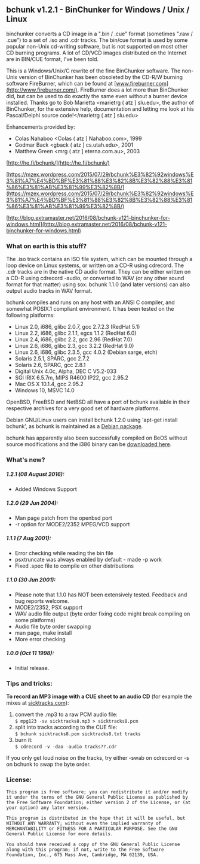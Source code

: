 ## bchunk v1.2.1 - BinChunker for Windows / Unix / Linux

binchunker converts a CD image in a ".bin / .cue" format (sometimes ".raw / .cue") to a set of .iso and .cdr tracks. The bin/cue format is used by some popular non-Unix cd-writing software, but is not supported on most other CD burning programs. A lot of CD/VCD images distributed on the Internet are in BIN/CUE format, I've been told.

This is a Windows/Unix/C rewrite of the fine BinChunker software. The non-Unix version of BinChunker has been obsoleted by the CD-R/W burning software FireBurner, which can be found at [www.fireburner.com](http://www.fireburner.com/). FireBurner does a lot more than BinChunker did, but can be used to do exactly the same even without a burner device installed. Thanks go to Bob Marietta <marietrg ( atz ] slu.edu>, the author of BinChunker, for the extensive help, documentation and letting me look at his Pascal/Delphi source code!</marietrg ( atz ] slu.edu>

Enhancements provided by:

- Colas Nahaboo <Colas ( atz ] Nahaboo.com>, 1999
- Godmar Back <gback ( atz ] cs.utah.edu>, 2001
- Matthew Green <mrg ( atz ] eterna.com.au>, 2003
		
[http://he.fi/bchunk/](http://he.fi/bchunk/)

[https://mzex.wordpress.com/2015/07/29/bchunk%E3%82%92windows%E3%81%A7%E4%BD%BF%E3%81%88%E3%82%8B%E3%82%88%E3%81%86%E3%81%AB%E3%81%99%E3%82%8B/](https://mzex.wordpress.com/2015/07/29/bchunk%E3%82%92windows%E3%81%A7%E4%BD%BF%E3%81%88%E3%82%8B%E3%82%88%E3%81%86%E3%81%AB%E3%81%99%E3%82%8B/)

[http://blog.extramaster.net/2016/08/bchunk-v121-binchunker-for-windows.html](http://blog.extramaster.net/2016/08/bchunk-v121-binchunker-for-windows.html)

### What on earth is this stuff?

The .iso track contains an ISO file system, which can be mounted through a loop device on Linux systems, or written on a CD-R using cdrecord. The .cdr tracks are in the native CD audio format. They can be either written on a CD-R using cdrecord -audio, or converted to WAV (or any other sound format for that matter) using sox. bchunk 1.1.0 (and later versions) can also output audio tracks in WAV format.

bchunk compiles and runs on any host with an ANSI C compiler, and somewhat POSIX.1 compliant environment. It has been tested on the following platforms:

- Linux 2.0, i686, glibc 2.0.7, gcc 2.7.2.3 (RedHat 5.1)  
- Linux 2.2, i686, glibc 2.1.1, egcs 1.1.2 (RedHat 6.0)  
- Linux 2.4, i686, glibc 2.2, gcc 2.96 (RedHat 7.0)  
- Linux 2.6, i686, glibc 2.3, gcc 3.2.2 (RedHat 9.0)  
- Linux 2.6, i686, glibc 2.3.5, gcc 4.0.2 (Debian sarge, etch)  
- Solaris 2.5.1, SPARC, gcc 2.7.2  
- Solaris 2.6, SPARC, gcc 2.8.1  
- Digital Unix 4.0c, Alpha, DEC C V5.2-033  
- SGI IRIX 6.5.7m, MIPS R4600 IP22, gcc 2.95.2  
- Mac OS X 10.1.4, gcc 2.95.2
- Windows 10, MSVC 14.0

OpenBSD, FreeBSD and NetBSD all have a port of bchunk available in their respective archives for a very good set of hardware platforms.

Debian GNU/Linux users can install bchunk 1.2.0 using 'apt-get install bchunk', as bchunk is maintained as a [Debian package](http://packages.debian.org/bchunk).

bchunk has apparently also been successfully compiled on BeOS without source modifications and the i386 binary can be [downloaded here](http://bezip.de/app/1340/).

### What's new?

##### 1.2.1 (08 August 2016):

*   Added Windows Support

##### 1.2.0 (29 Jun 2004):

*   Man page patch from the openbsd port
*   -r option for MODE2/2352 MPEG/VCD support

##### 1.1.1 (7 Aug 2001):

*   Error checking while reading the bin file
*   psxtruncate was always enabled by default - made -p work
*   Fixed .spec file to compile on other distributions

##### 1.1.0 (30 Jun 2001):

*   Please note that 1.1.0 has NOT been extensively tested. Feedback and bug reports welcome.
*   MODE2/2352, PSX support
*   WAV audio file output (byte order fixing code might break compiling on some platforms)
*   Audio file byte order swapping
*   man page, make install
*   More error checking

##### 1.0.0 (Oct 11 1998):

*	Initial release.
    
### Tips and tricks:

**To record an MP3 image with a CUE sheet to an audio CD** (for example the mixes at [sicktracks.com](http://sicktracks.com/)):

1.  convert the .mp3 to a raw PCM audio file:  
    `$ mpg123 -sv sicktracks8.mp3 > sicktracks8.pcm`
2.  split into tracks according to the CUE file:  
    `$ bchunk sicktracks8.pcm sicktracks8.txt tracks`
3.  burn it:  
    `$ cdrecord -v -dao -audio tracks??.cdr`

If you only get loud noise on the tracks, try either -swab on cdrecord or -s on bchunk to swap the byte order.

### License:

`This program is free software; you can redistribute it and/or modify it under the terms of the GNU General Public License as published by the Free Software Foundation; either version 2 of the License, or (at your option) any later version.`

`This program is distributed in the hope that it will be useful, but WITHOUT ANY WARRANTY; without even the implied warranty of MERCHANTABILITY or FITNESS FOR A PARTICULAR PURPOSE. See the GNU General Public License for more details.`

`You should have received a copy of the GNU General Public License along with this program; if not, write to the Free Software Foundation, Inc., 675 Mass Ave, Cambridge, MA 02139, USA.`